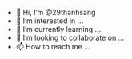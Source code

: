 - 👋 Hi, I’m @29thanhsang
- 👀 I’m interested in ...
- 🌱 I’m currently learning ...
- 💞️ I’m looking to collaborate on ...
- 📫 How to reach me ...

<!---
29thanhsang/29thanhsang is a ✨ special ✨ repository because its `README.md` (this file) appears on your GitHub profile.
You can click the Preview link to take a look at your changes.
--->
